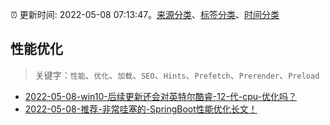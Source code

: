 :alarm_clock: 更新时间: 2022-05-08 07:13:47。[来源分类](../README.md)、[标签分类](../TAGS.md)、[时间分类](../TIMELINE.md)

## 性能优化


> 关键字：`性能`、`优化`、`加载`、`SEO`、`Hints`、`Prefetch`、`Prerender`、`Preload`



- [2022-05-08-win10-后续更新还会对英特尔酷睿-12-代-cpu-优化吗？](https://www.v2ex.com/t/851529) 
- [2022-05-08-推荐-非常哇塞的-SpringBoot性能优化长文！](https://toutiao.io/k/srppeol) 